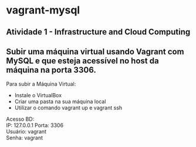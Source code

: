 # vagrant-mysql

## Atividade 1 - Infrastructure and Cloud Computing 

## Subir uma máquina virtual usando Vagrant com MySQL e que esteja acessível no host da máquina na porta 3306.


Para subir a Máquina Virtual: 
- Instale o VirtualBox 
- Criar uma pasta na sua máquina local
- Utilizar o comando vagrant up e vagrant ssh

Acesso BD:  
IP: 127.0.0.1 Porta: 3306  
Usuário: vagrant  
Senha: vagrant
